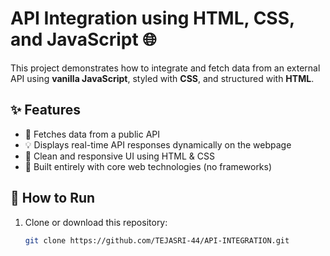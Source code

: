 # API Integration using HTML, CSS, and JavaScript 🌐

This project demonstrates how to integrate and fetch data from an external API using **vanilla JavaScript**, styled with **CSS**, and structured with **HTML**.

## ✨ Features

- 🔗 Fetches data from a public API
- 💡 Displays real-time API responses dynamically on the webpage
- 🎨 Clean and responsive UI using HTML & CSS
- 🧠 Built entirely with core web technologies (no frameworks)


## 🚀 How to Run

1. Clone or download this repository:
   ```bash
   git clone https://github.com/TEJASRI-44/API-INTEGRATION.git


